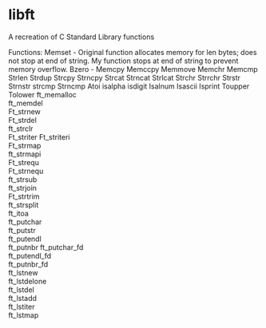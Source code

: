 # libft
A recreation of C Standard Library functions

Functions:
Memset - Original function allocates memory for len bytes; does not stop at end of string. My function stops at end of string to prevent memory overflow. 
Bzero - 
Memcpy
Memccpy
Memmove
Memchr
Memcmp
Strlen
Strdup
Strcpy
Strncpy
Strcat
Strncat
Strlcat
Strchr
Strrchr
Strstr
Strnstr
strcmp 
Strncmp
Atoi
isalpha
isdigit
Isalnum
Isascii
Isprint
Toupper
Tolower
ft_memalloc 				
ft_memdel 					
Ft_strnew				
Ft_strdel				
ft_strclr 				
Ft_striter
Ft_striteri			
Ft_strmap				
ft_strmapi 				
Ft_strequ				
Ft_strnequ				
ft_strsub 								
ft_strjoin				
Ft_strtrim				
ft_strsplit 				
ft_itoa 				
ft_putchar 				
ft_putstr				
ft_putendl 			
ft_putnbr 
ft_putchar_fd 						
ft_putendl_fd 			
ft_putnbr_fd 				
ft_lstnew 			
ft_lstdelone 					
ft_lstdel 				
ft_lstadd 				
ft_lstiter 				
ft_lstmap 
 
